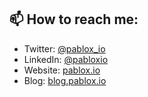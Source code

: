 ## 📫 How to reach me:

- Twitter: [@pablox_io](https://twitter.com/pablox_io)
- LinkedIn: [@pabloxio](https://www.linkedin.com/in/pabloxio/)
- Website: [pablox.io](https://pablox.io/)
- Blog: [blog.pablox.io](https://blog.pablox.io/)
